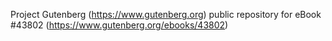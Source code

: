 Project Gutenberg (https://www.gutenberg.org) public repository for eBook #43802 (https://www.gutenberg.org/ebooks/43802)
